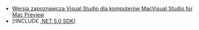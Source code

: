 * [<span data-ttu-id="0ea88-101">Wersja zapoznawcza Visual Studio dla komputerów Mac</span><span class="sxs-lookup"><span data-stu-id="0ea88-101">Visual Studio for Mac Preview</span></span>](https://visualstudio.microsoft.com/vs/mac/)
* [!INCLUDE [.NET 5.0 SDK](~/includes/5.0-SDK.md)]
